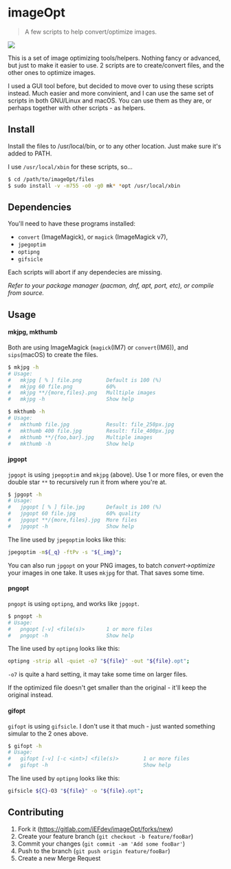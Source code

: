 # imageOpt

> A few scripts to help convert/optimize images.

![][license]

This is a set of image optimizing tools/helpers. Nothing fancy or advanced, but just to make it easier to use. 2 scripts are to create/convert files, and the other ones to optimize images.

I used a GUI tool before, but decided to move over to using these scripts instead. Much easier and more convinient, and I can use the same set of scripts in both GNU/Linux and macOS. You can use them as they are, or perhaps together with other scripts - as helpers.


## Install

Install the files to /usr/local/bin, or to any other location. Just make sure it's added to PATH.

I use `/usr/local/xbin` for these scripts, so...

```bash
$ cd /path/to/imageOpt/files
$ sudo install -v -m755 -o0 -g0 mk* *opt /usr/local/xbin
```

## Dependencies

You'll need to have these programs installed:

- `convert` (ImageMagick), or `magick` (ImageMagick v7),
- `jpegoptim`
- `optipng`
- `gifsicle`

Each scripts will abort if any dependecies are missing.

_Refer to your package manager (pacman, dnf, apt, port, etc), or compile from source._


## Usage

#### mkjpg, mkthumb

Both are using ImageMagick (`magick`(IM7) or `convert`(IM6)), and `sips`(macOS) to create the files.

```bash
$ mkjpg -h
# Usage:
#   mkjpg [ % ] file.png        Default is 100 (%)
#   mkjpg 60 file.png           60%
#   mkjpg **/{more,files}.png   Mulltiple images
#   mkjpg -h                    Show help

$ mkthumb -h
# Usage:
#   mkthumb file.jpg            Result: file_250px.jpg
#   mkthumb 400 file.jpg        Result: file_400px.jpg
#   mkthumb **/{foo,bar}.jpg    Multiple images
#   mkthumb -h                  Show help
```


#### jpgopt

`jpgopt` is using `jpegoptim` and `mkjpg` (above). Use 1 or more files, or even the double star `**` to recursively run it from where you're at.

```bash
$ jpgopt -h
# Usage:
#   jpgopt [ % ] file.jpg       Default is 100 (%)
#	jpgopt 60 file.jpg          60% quality
#	jpgopt **/{more,files}.jpg  More files
#	jpgopt -h                   Show help
```

The line used by `jpegoptim` looks like this:

```bash
jpegoptim -m${_q} -ftPv -s "${_img}";
```

You can also run `jpgopt` on your PNG images, to batch _convert->optimize_ your images in one take. It uses `mkjpg` for that. That saves some time.


#### pngopt

`pngopt` is using `optipng`, and works like `jpgopt`.

```bash
$ pngopt -h
# Usage:
#	pngopt [-v] <file(s)>       1 or more files
#	pngopt -h                   Show help
```

The line used by `optipng` looks like this:

```bash
optipng -strip all -quiet -o7 "${file}" -out "${file}.opt";
```

`-o7` is quite a hard setting, it may take some time on larger files.

If the optimized file doesn't get smaller than the original - it'll keep the original instead.


#### gifopt

`gifopt` is using `gifsicle`. I don't use it that much - just wanted something simular to the 2 ones above.

```bash
$ gifopt -h
# Usage:
#   gifopt [-v] [-c <int>] <file(s)>        1 or more files
#   gifopt -h                               Show help
```

The line used by `optipng` looks like this:

```bash
gifsicle ${C}-O3 "${file}" -o "${file}.opt";
```


## Contributing

1. Fork it (<https://gitlab.com/iEFdev/imageOpt/forks/new>)
2. Create your feature branch (`git checkout -b feature/fooBar`)
3. Commit your changes (`git commit -am 'Add some fooBar'`)
4. Push to the branch (`git push origin feature/fooBar`)
5. Create a new Merge Request


<!-- Markdown link & img dfn's -->
[license]: https://img.shields.io/badge/License-WTFPL-778899.svg?style=plastic
[wiki]: https://gitlab.com/iEFdev/imageOpt/wikis/
